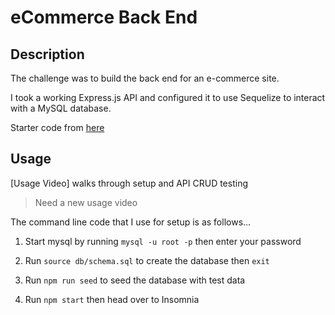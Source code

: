 # eCommerce Back End

## Description

The challenge was to build the back end for an e-commerce site. 

I took a working Express.js API and configured it to use Sequelize to interact with a MySQL database.

Starter code from [here](https://github.com/coding-boot-camp/fantastic-umbrella)  

## Usage

[Usage Video] walks through setup and API CRUD testing
> Need a new usage video

The command line code that I use for setup is as follows...

1. Start mysql by running ```mysql -u root -p``` then enter your password

2. Run ```source db/schema.sql``` to create the database then ```exit```

3. Run ```npm run seed``` to seed the database with test data

4. Run ```npm start``` then head over to Insomnia 

```
